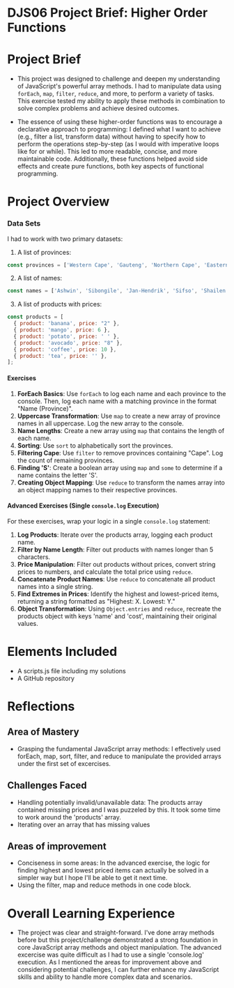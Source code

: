 # DJS06 Project Brief: Higher Order Functions

# Project Brief
- This project was designed to challenge and deepen my understanding of JavaScript's powerful array methods. I had to manipulate data using `forEach`, `map`, `filter`, `reduce`, and more, to perform a variety of tasks. This exercise tested my ability to apply these methods in combination to solve complex problems and achieve desired outcomes.

- The essence of using these higher-order functions was to encourage a declarative approach to programming: I defined what I want to achieve (e.g., filter a list, transform data) without having to specify how to perform the operations step-by-step (as I would with imperative loops like for or while). This led to more readable, concise, and more maintainable code. Additionally, these functions helped avoid side effects and create pure functions, both key aspects of functional programming.

# Project Overview
### Data Sets
I had to work with two primary datasets:

1. A list of provinces:
```javascript
const provinces = ['Western Cape', 'Gauteng', 'Northern Cape', 'Eastern Cape', 'KwaZulu-Natal', 'Free State'];
```
2. A list of names:
```javascript
const names = ['Ashwin', 'Sibongile', 'Jan-Hendrik', 'Sifso', 'Shailen', 'Frikkie'];
```
3. A list of products with prices:
```javascript
const products = [
  { product: 'banana', price: "2" },
  { product: 'mango', price: 6 },
  { product: 'potato', price: ' ' },
  { product: 'avocado', price: "8" },
  { product: 'coffee', price: 10 },
  { product: 'tea', price: '' },
];
```
#### Exercises

1. **ForEach Basics**: Use `forEach` to log each name and each province to the console. Then, log each name with a matching province in the format "Name (Province)".
2. **Uppercase Transformation**: Use `map` to create a new array of province names in all uppercase. Log the new array to the console.
3. **Name Lengths**: Create a new array using `map` that contains the length of each name.
4. **Sorting**: Use `sort` to alphabetically sort the provinces. 
5. **Filtering Cape**: Use `filter` to remove provinces containing "Cape". Log the count of remaining provinces.
6. **Finding 'S'**: Create a boolean array using `map` and `some` to determine if a name contains the letter 'S'.
7. **Creating Object Mapping**: Use `reduce` to transform the names array into an object mapping names to their respective provinces.

#### Advanced Exercises (Single `console.log` Execution)

For these exercises, wrap your logic in a single `console.log` statement:

1. **Log Products**: Iterate over the products array, logging each product name.
2. **Filter by Name Length**: Filter out products with names longer than 5 characters.
3. **Price Manipulation**: Filter out products without prices, convert string prices to numbers, and calculate the total price using `reduce`.
4. **Concatenate Product Names**: Use `reduce` to concatenate all product names into a single string.
5. **Find Extremes in Prices**: Identify the highest and lowest-priced items, returning a string formatted as "Highest: X. Lowest: Y."
6. **Object Transformation**: Using `Object.entries` and `reduce`, recreate the products object with keys 'name' and 'cost', maintaining their original values.

# Elements Included
- A scripts.js file including my solutions 
- A GitHub repository

# Reflections 
## Area of Mastery 
- Grasping the fundamental JavaScript array methods: I effectively used forEach, map, sort, filter, and reduce to manipulate the provided arrays under the first set of excercises.

## Challenges Faced
- Handling potentially invalid/unavailable data: The products array contained missing prices and I was puzzeled by this. It took some time to work around the 'products' array.
- Iterating over an array that has missing values

## Areas of improvement
- Conciseness in some areas: In the advanced exercise, the logic for finding highest and lowest priced items can actually be solved in a simpler way but I hope I'll be able to get it next time.
- Using the filter, map and reduce methods in one code block.


# Overall Learning Experience
- The project was clear and straight-forward. I've done array methods before but this project/challenge demonstrated a strong foundation in core JavaScript array methods and object manipulation. The advanced excercise was quite difficult as I had to use a single 'console.log' execution. As I mentioned the areas for improvement above and considering potential challenges, I can further enhance my JavaScript skills and ability to handle more complex data and scenarios. 

